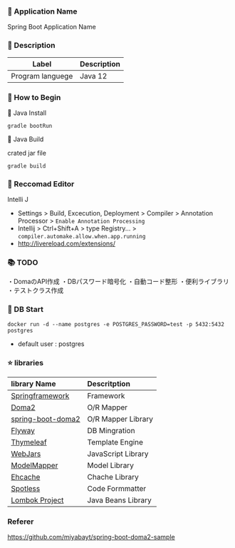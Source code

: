 ### :green_book: Application Name

Spring Boot Application Name

### :blue_book: Description

| Label            | Description |
| ---------------- | ----------- |
| Program languege | Java 12     |

### :notebook: How to Begin

:orange:  Java Install

``
gradle bootRun
``

:apple:  Java Build

crated jar file

``
gradle build
``

### :star2: Reccomad Editor

Intelli J 

- Settings > Build, Excecution, Deployment > Compiler > Annotation Processor > `Enable Annotation Processing`
- Intellij > Ctrl+Shift+A > type Registry... > `compiler.automake.allow.when.app.running`
- http://livereload.com/extensions/

### :books: TODO

・DomaのAPI作成
・DBパスワード暗号化
・自動コード整形
・便利ライブラリ
・テストクラス作成

### :man: DB Start

``
docker run -d --name postgres -e POSTGRES_PASSWORD=test -p 5432:5432 postgres
``

- default user : postgres

### :star: libraries

| library Name | Descritption |
| :---------------------------------------| :-------------------------------|
| [Springframework](https://projects.spring.io/spring-framework/)| Framework |
| [Doma2](https://doma.readthedocs.io/ja/stable/)| O/R Mapper |
| [spring-boot-doma2](https://github.com/domaframework/doma-spring-boot)| O/R Mapper Library |
| [Flyway](https://flywaydb.org/)| DB Mingration |
| [Thymeleaf](http://www.thymeleaf.org/)| Template Engine |
| [WebJars](https://www.webjars.org/)| JavaScript Library |
| [ModelMapper](http://modelmapper.org/)| Model Library |
| [Ehcache](http://www.ehcache.org/)| Chache Library |
| [Spotless](https://github.com/diffplug/spotless/tree/master/plugin-gradle) | Code Formmatter |
| [Lombok Project](https://projectlombok.org/) | Java Beans Library |

### Referer

https://github.com/miyabayt/spring-boot-doma2-sample